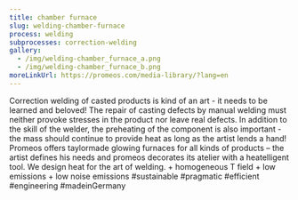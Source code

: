 ```yaml
---
title: chamber furnace
slug: welding-chamber-furnace
process: welding
subprocesses: correction-welding
gallery:
  - /img/welding-chamber_furnace_a.png
  - /img/welding-chamber_furnace_b.png
moreLinkUrl: https://promeos.com/media-library/?lang=en
---
```

Correction welding of casted products is kind of an art - it needs to be learned and beloved! The repair of casting defects by manual welding must neither provoke stresses in the product nor leave real defects. In addition to the skill of the welder, the preheating of the component is also important - the mass should continue to provide heat as long as the artist lends a hand! Promeos offers taylormade glowing furnaces for all kinds of products – the artist defines his needs and promeos decorates its atelier with a heatelligent tool. We design heat for the art of welding. + homogeneous T field + low emissions + low noise emissions #sustainable #pragmatic #efficient #engineering #madeinGermany

